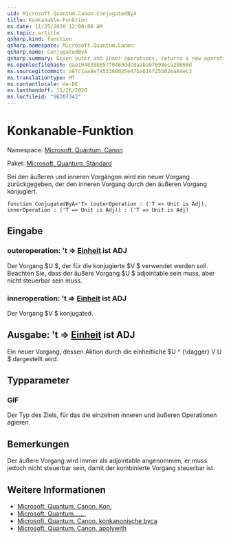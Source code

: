 ```yaml
---
uid: Microsoft.Quantum.Canon.ConjugatedByA
title: Konkanable-Funktion
ms.date: 11/25/2020 12:00:00 AM
ms.topic: article
qsharp.kind: function
qsharp.namespace: Microsoft.Quantum.Canon
qsharp.name: ConjugatedByA
qsharp.summary: Given outer and inner operations, returns a new operation that conjugates the inner operation by the outer operation.
ms.openlocfilehash: eaa104039b857f0469ddc0aaba97698eca20860d
ms.sourcegitcommit: a87c1aa8e7453360025e47ba614f25b02ea84ec3
ms.translationtype: MT
ms.contentlocale: de-DE
ms.lasthandoff: 11/26/2020
ms.locfileid: "96207342"
---
```

# <a name="conjugatedbya-function"></a>Konkanable-Funktion

Namespace: [Microsoft. Quantum. Canon](xref:Microsoft.Quantum.Canon)

Paket: [Microsoft. Quantum. Standard](https://nuget.org/packages/Microsoft.Quantum.Standard)


Bei den äußeren und inneren Vorgängen wird ein neuer Vorgang zurückgegeben, der den inneren Vorgang durch den äußeren Vorgang konjugiert.

```qsharp
function ConjugatedByA<'T> (outerOperation : ('T => Unit is Adj), innerOperation : ('T => Unit is Adj)) : ('T => Unit is Adj)
```


## <a name="input"></a>Eingabe

### <a name="outeroperation--t--unit--is-adj"></a>outeroperation: 't => [Einheit](xref:microsoft.quantum.lang-ref.unit)  ist ADJ

Der Vorgang $U $, der für die konjugierte $V $ verwendet werden soll. Beachten Sie, dass der äußere Vorgang $U $ adjointable sein muss, aber nicht steuerbar sein muss.


### <a name="inneroperation--t--unit--is-adj"></a>inneroperation: 't => [Einheit](xref:microsoft.quantum.lang-ref.unit)  ist ADJ

Der Vorgang $V $ konjugated.



## <a name="output--t--unit--is-adj"></a>Ausgabe: 't => [Einheit](xref:microsoft.quantum.lang-ref.unit)  ist ADJ

Ein neuer Vorgang, dessen Aktion durch die einheitliche $U ^ {\dagger} V U $ dargestellt wird.

## <a name="type-parameters"></a>Typparameter

### <a name="t"></a>GIF

Der Typ des Ziels, für das die einzelnen inneren und äußeren Operationen agieren.

## <a name="remarks"></a>Bemerkungen

Der äußere Vorgang wird immer als adjointable angenommen, er muss jedoch nicht steuerbar sein, damit der kombinierte Vorgang steuerbar ist.

## <a name="see-also"></a>Weitere Informationen

- [Microsoft. Quantum. Canon. Kon.](xref:Microsoft.Quantum.Canon.ConjugatedByA)
- [Microsoft. Quantum.......](xref:Microsoft.Quantum.Canon.ConjugatedByC)
- [Microsoft. Quantum. Canon. konkanonische byca](xref:Microsoft.Quantum.Canon.ConjugatedByCA)
- [Microsoft. Quantum. Canon. applywith](xref:Microsoft.Quantum.Canon.ApplyWith)